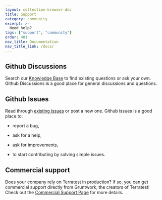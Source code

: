 ```yaml
---
layout: collection-browser-doc
title: Support
category: community
excerpt: >-
  Need help?
tags: ["support", "community"]
order: 401
nav_title: Documentation
nav_title_link: /docs/
---
```


## Github Discussions

Search our [Knowledge Base](https://github.com/gruntwork-io/knowledge-base/discussions) to find existing questions or ask your own. Github Discussions is a good place for general discussions and questions.

## Github Issues

Read through [existing issues](https://github.com/gruntwork-io/terratest/issues) or post a new one. Github issues is a good place to:

  - report a bug,

  - ask for a help,

  - ask for improvements,

  - to start contributing by solving simple issues.

## Commercial support

Does your company rely on Terratest in production? If so, you can get commercial support directly from Gruntwork, the creators of Terratest! Check out the [Commercial Support Page](/commercial-support/) for more details.

